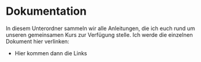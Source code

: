 # Dokumentation

In diesem Unterordner sammeln wir alle Anleitungen, die ich euch rund um unseren gemeinsamen Kurs zur Verfügung stelle. Ich werde die einzelnen Dokument hier verlinken:

* Hier kommen dann die Links